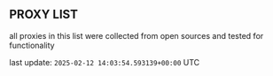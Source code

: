 ## PROXY LIST

all proxies in this list were collected from open sources and tested for functionality

last update: `2025-02-12 14:03:54.593139+00:00` UTC